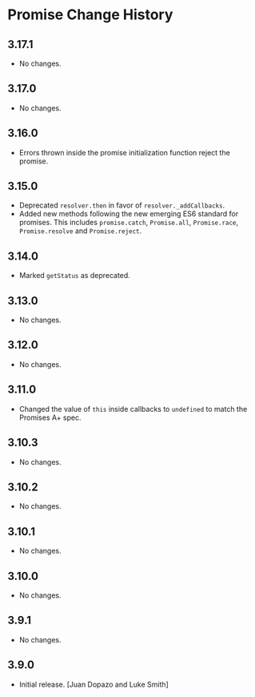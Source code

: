 Promise Change History
======================

3.17.1
------

* No changes.

3.17.0
------

* No changes.

3.16.0
------

* Errors thrown inside the promise initialization function reject the promise.

3.15.0
------

* Deprecated `resolver.then` in favor of `resolver._addCallbacks`.
* Added new methods following the new emerging ES6 standard for promises.
  This includes `promise.catch`, `Promise.all`, `Promise.race`,
  `Promise.resolve` and `Promise.reject`.

3.14.0
------

* Marked `getStatus` as deprecated.

3.13.0
------

* No changes.

3.12.0
------

* No changes.

3.11.0
------

* Changed the value of `this` inside callbacks to `undefined` to match the
  Promises A+ spec.

3.10.3
------

* No changes.

3.10.2
------

* No changes.


3.10.1
------

* No changes.

3.10.0
------

* No changes.

3.9.1
-----

* No changes.

3.9.0
-----

* Initial release. [Juan Dopazo and Luke Smith]

